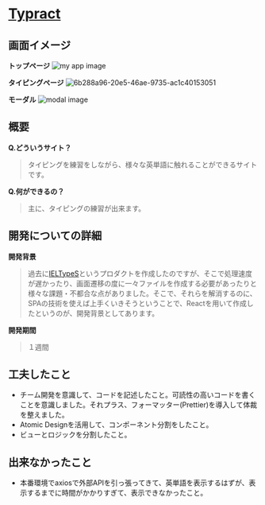 # [Typract](https://typract-efcc6.web.app/)

## 画面イメージ
**トップページ**
![my app image](https://user-images.githubusercontent.com/104254253/202879911-169433e1-f977-47a8-b284-0d24ac02ac49.png)

**タイピングページ**
![6b288a96-20e5-46ae-9735-ac1c40153051](https://user-images.githubusercontent.com/104254253/202886704-26e927cd-00d0-4f23-ad3c-812190de548c.gif)

**モーダル**
![modal image]()

## 概要
**Q.どういうサイト？**
> タイピングを練習をしながら、様々な英単語に触れることができるサイトです。

**Q.何ができるの？**
> 主に、タイピングの練習が出来ます。

## 開発についての詳細
**開発背景**
> 過去に[IELTypeS](https://github.com/agukk/IELTypeS)というプロダクトを作成したのですが、そこで処理速度が遅かったり、画面遷移の度に一々ファイルを作成する必要があったりと様々な課題・不都合な点がありました。そこで、それらを解消するのに、SPAの技術を使えば上手くいきそうということで、Reactを用いて作成したというのが、開発背景としてあります。  
  
**開発期間**
> １週間

## 工夫したこと
- チーム開発を意識して、コードを記述したこと。可読性の高いコードを書くことを意識しました。それプラス、フォーマッター(Prettier)を導入して体裁を整えました。
- Atomic Designを活用して、コンポーネント分割をしたこと。
- ビューとロジックを分割したこと。

## 出来なかったこと
- 本番環境でaxiosで外部APIを引っ張ってきて、英単語を表示するはずが、表示するまでに時間がかかりすぎて、表示できなかったこと。
